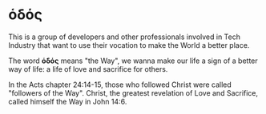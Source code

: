 # ὁδός
This is a group of developers and other professionals involved in Tech Industry that want to use their vocation to make the World a better place.

The word **ὁδός** means "the Way", we wanna make our life a sign of a better way of life: a life of love and sacrifice for others.

In the Acts chapter 24:14-15, those who followed Christ were called "followers of the Way". 
Christ, the greatest revelation of Love and Sacrifice, called himself the Way in John 14:6.
